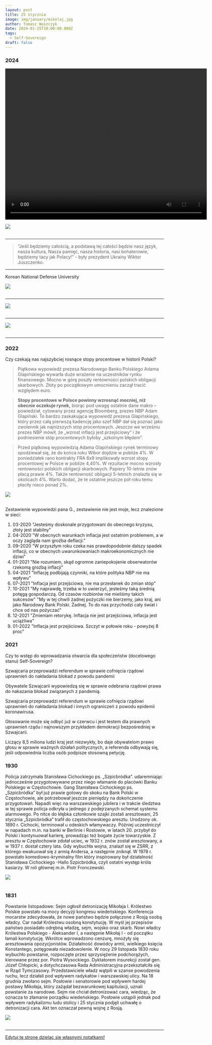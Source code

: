 ```yaml
---
layout: post
title: 25 stycznia
image: img/january/mikolaj.jpg
author: Tomasz Waszczyk
date: 2024-01-25T10:00:00.000Z
tags:
  - Self-Sovereign
draft: false  
---
```


### 2024

<video width="640" height="480" controls>
<source src="./movies/january/linux.mp4" type="video/mp4">
Your browser does not support the video tag.
</video>

<img src="./img/january/cargo.jpeg"><br><br>

---

> "Jeśli będziemy całością, a podstawą tej całości będzie nasz język, nasza kultura, Nasza pamięć, nasza historia, nasi bohaterowie, będziemy tacy jak Polacy!" - były prezydent Ukrainy Wiktor Juszczenko.

---

Korean National Defense University

<img src="./img/january/swiat.jpg"><br><br>

---

<img src="./img/january/chasyd.jpg"><br><br>

---

<img src="./img/january/dzienpo.jpeg"><br><br>

---

### 2022

Czy czekają nas najszybciej rosnące stopy procentowe w historii Polski?

> Piątkowa wypowiedź prezesa Narodowego Banku Polskiego Adama Glapińskiego wywarła duże wrażenie na uczestników rynku finansowego. Mocno w górę poszły rentowności polskich obligacji skarbowych. Złoty po początkowym umocnieniu zaczął tracić względem euro.

> **Stopy procentowe w Polsce powinny wzrosnąć mocniej, niż obecnie oczekuje rynek,** biorąc pod uwagę ostatnie dane makro – powiedział, cytowany przez agencję Bloomberg, prezes NBP Adam Glapiński. To bardzo zaskakująca wypowiedź prezesa Glapińskiego, który przez całą pierwszą kadencję jako szef NBP dał się poznać jako zwolennik jak najniższych stóp procentowych. Jeszcze we wrześniu prezes NBP mówił, że „wzrost inflacji jest przejściowy” i że podniesienie stóp procentowych byłoby „szkolnym błędem”.

> Przed piątkową wypowiedzią Adama Glapińskiego rynek terminowy spodziewał się, że do końca roku Wibor dojdzie w pobliże 4%. W poniedziałek rano kontrakty FRA 6x9 implikowały wzrost stopy procentowej w Polsce w pobliże 4,40%. W rezultacie mocno wzrosły rentowności polskich obligacji skarbowych. Papiery 10-letnie znów płacą prawie 4%. Także rentowność obligacji 5-letnich znalazła się w okolicach 4%. Warto dodać, że te ostatnie jeszcze pół roku temu płaciły nieco ponad 2%.

<img src="./img/january/glapinskiwiecejprocent.webp"><br><br>

Zestawienie wypowiedzi pana G., zestawienie nie jest moje, lecz znalezione w sieci:

1. 03-2020 "Jesteśmy doskonale przygotowani do obecnego kryzysu, złoty jest stabilny"
2. 04-2020 "W obecnych warunkach inflacja jest ostatnim problemem, a w oczy zagląda nam groźba deflacji."
3. 09-2020 "W przyszłym roku czeka nas prawdopodobnie dalszy spadek inflacji, co w obecnych uwarunkowaniach makroekonomicznych nie dziwi"
4. 01-2021 "Nie rozumiem, skąd ogromne zaniepokojenie obserwatorów rzekomą groźbą inflacji"
5. 04-2021 "Inflację podbijają czynniki, na które polityka NBP nie ma wpływu"
6. 07-2021 "Inflacja jest przejściowa, nie ma przesłanek do zmian stóp"
7. 10-2021 "My naprawdę, trzeba w to uwierzyć, jesteśmy taką średnią potęgą gospodarczą. Od czasów rozbiorów nie mieliśmy takich sukcesów" "My w tej chwili żadnej pożyczki nie bierzemy, jako kraj, ani jako Narodowy Bank Polski. Żadnej. To do nas przychodzi cały świat i chce od nas pożyczać"
8. 12-2021 "Zmieniam retorykę. Inflacja nie jest przejściowa, inflacja jest uciążliwa"
9. 01-2022 "Inflacja jest przejściowa. Szczyt w połowie roku - powyżej 8 proc"

### 2021

Czy to wstęp do wprowadzania otwarcia dla społeczeństw (docelowego stanu) Self-Sovereign?

Szwajcaria przeprowadzi referendum w sprawie cofnięcia rządowi uprawnień do nakładania blokad z powodu pandemii

Obywatele Szwajcarii wypowiedzą się w sprawie odebrania rządowi prawa do nakazania blokad związanych z pandemią.

Szwajcaria przeprowadzi referendum w sprawie cofnięcia rządowi uprawnień do nakładania blokad i innych ograniczeń z powodu epidemii koronawirusa.

Głosowanie może się odbyć już w czerwcu i jest testem dla prawnych uprawnień rządu i najnowszym przykładem demokracji bezpośredniej w Szwajcarii.

Liczący 8,5 miliona ludzi kraj jest niezwykły, bo daje obywatelom prawo głosu w sprawie ważnych działań politycznych, a referenda odbywają się, jeśli odpowiednia liczba osób podpisze stosowną petycję.

### 1930

Policja zatrzymała Stanisława Cichockiego ps. „Szpicbródka”. udaremniając jednocześnie przygotowywane przez niego włamanie do placówki Banku Polskiego w Częstochowie.
Gang Stanisława Cichockiego ps. „Szpicbródka” był już prawie gotowy do skoku na Bank Polski w Częstochowie, ale potrzebował jeszcze pieniędzy na dokończenie przygotowań. Napadli więc na warszawskiego jubilera i w trakcie śledztwa w tej sprawie policja odkryła u jednego z podejrzanych schemat systemu alarmowego. Po nitce do kłębka członkowie szajki zostali aresztowani, 25 stycznia „Szpicbródka” trafił do częstochowskiego aresztu. Urodzony ok. 1890 r. Cichocki, terminował u odeskich włamywaczy. Później uczestniczył w napadach m.in. na banki w Berlinie i Rostowie, w latach 20. przybył do Polski i kontynuował karierę, prowadząc też bogate życie towarzyskie. Z aresztu w Częstochowie zdołał uciec, w 1932 r. znów został aresztowany, a w 1937 r. dostał cztery lata. Gdy wybuchła wojna, znalazł się w ZSRR, z którego ewakuował się z armią Andersa, a następnie zniknął. W 1978 r. powstało komediowo-kryminalny film który inspirowany był działalność Stanisława Cichockiego -Hallo Szpicbródka, czyli ostatni występ króla kasiarzy. W roli głównej m.in. Piotr Fronczewski.

<img src="./img/january/szpicbrudka.jpg"><br><br>

### 1831

Powstanie listopadowe: Sejm ogłosił detronizację Mikołaja I.
Królestwo Polskie powstało na mocy decyzji kongresu wiedeńskiego. Konferencja mocarstw zdecydowała, że nowe państwo będzie połączone z Rosją osobą władcy. Car nadał Królestwu osobną konstytucję. W myśl jej przepisów państwo posiadało odrębną władzę, sejm, wojsko oraz skarb.
Nowi władcy Królestwa Polskiego - Aleksander I, a następnie Mikołaj I - od początku łamali konstytucję. Wkrótce wprowadzono cenzurę, mnożyły się aresztowania opozycjonistów. Działalność dowódcy armii, wielkiego księcia Konstantego, potęgowała niezadowolenie. W nocy 29 listopada 1830 roku wybuchło powstanie, rozpoczęte przez sprzysiężenie podchorążych, kierowane przez por. Piotra Wysockiego. Dyktatorem insurekcji został gen. Józef Chłopicki, a dotychczasowa Rada Administracyjna przekształciła się w Rząd Tymczasowy. Przedstawiciele władz wątpili w szanse powodzenia ruchu, lecz działali pod wpływem radykałów i warszawskiej ulicy.
Na 18 grudnia zwołano sejm. Posłowie i senatorowie pod wpływem hardej postawy Mikołaja, który zażądał bezwarunkowej kapitulacji, uznali powstanie za narodowe. Sejm nie chciał detronizować cara, wiedząc, że oznacza to złamanie porządku wiedeńskiego. Posłowie ustąpili jednak pod wpływem radykalizmu ludu stolicy i 25 stycznia podjęli uchwałę o detronizacji cara. Akt ten oznaczał pewną wojnę z Rosją.

<img src="./img/january/mikolaj.jpg"><br><br>

---

<a href="https://github.com/TomaszWaszczyk/historia.waszczyk.com/edit/master/src/content/january-25.md" target="_blank">Edytuj tę stronę dzieląc się własnymi notatkami!</a>
